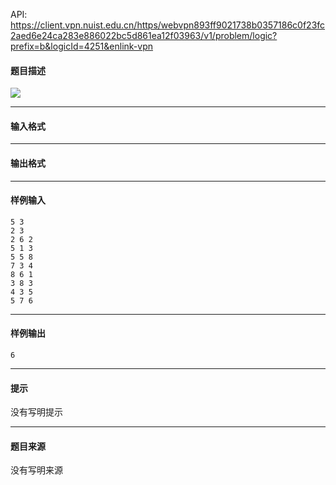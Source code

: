 API: https://client.vpn.nuist.edu.cn/https/webvpn893ff9021738b0357186c0f23fc2aed6e24ca283e886022bc5d861ea12f03963/v1/problem/logic?prefix=b&logicId=4251&enlink-vpn

#### 题目描述

![](../file/4251_0.png)

---

#### 输入格式

---

#### 输出格式

---

#### 样例输入
```
5 3
2 3
2 6 2
5 1 3
5 5 8
7 3 4
8 6 1
3 8 3
4 3 5
5 7 6
```

---

#### 样例输出
```
6
```

---

#### 提示

没有写明提示

---

#### 题目来源

没有写明来源
